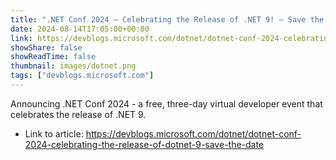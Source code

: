 ```yaml
---
title: ".NET Conf 2024 – Celebrating the Release of .NET 9! – Save the Date!"
date: 2024-08-14T17:05:00+00:00
link: https://devblogs.microsoft.com/dotnet/dotnet-conf-2024-celebrating-the-release-of-dotnet-9-save-the-date
showShare: false
showReadTime: false
thumbnail: images/dotnet.png
tags: ["devblogs.microsoft.com"]
---
```

Announcing .NET Conf 2024 - a free, three-day virtual developer event that celebrates the release of .NET 9.

- Link to article: https://devblogs.microsoft.com/dotnet/dotnet-conf-2024-celebrating-the-release-of-dotnet-9-save-the-date